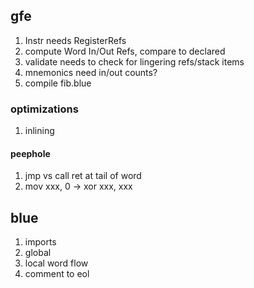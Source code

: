 ## gfe

1. Instr needs RegisterRefs
1. compute Word In/Out Refs, compare to declared
1. validate needs to check for lingering refs/stack items
1. mnemonics need in/out counts?
1. compile fib.blue

### optimizations

1. inlining

#### peephole

1. jmp vs call ret at tail of word
1. mov xxx, 0 -> xor xxx, xxx

## blue

1. imports
1. global
1. local word flow
1. comment to eol
